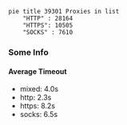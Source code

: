 
```mermaid
pie title 39301 Proxies in list
    "HTTP" : 28164
    "HTTPS": 10505
    "SOCKS" : 7610
```

### Some Info
#### Average Timeout

- mixed: 4.0s
- http: 2.3s
- https: 8.2s
- socks: 6.5s